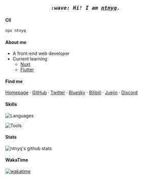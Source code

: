 <h3 align="center">
  <i>
    <samp>
      :wave: Hi! I am <a href="https://ntnyq.com" target="_blank"><ins>ntnyq</ins></a>.
    </samp>
  </i>
</h3>

#### Cli

```ts
npx ntnyq
```

#### About me

- A front-end web developer
- Current learning
  - [Nuxt](https://nuxt.com/)
  - [Flutter](https://flutter.dev)

#### Find me

[Homepage](https://ntnyq.com) · [GitHub](https://github.com/ntnyq) · [Twitter](https://twitter.com/ntnyq) · [Bluesky](https://bsky.app/profile/ntnyq.com) · [Bilibili](https://space.bilibili.com/40199161) · [Juejin](https://juejin.cn/user/1591748566717591) · [Discord](https://discord.com/invite/uB2rgg5s)

#### Skills

![Languages](https://skillicons.dev/icons?i=html,css,js,ts,sass,vue,nuxt,nodejs,jquery,pinia,md,pug,flutter&theme=light)

![Tools](https://skillicons.dev/icons?i=gulp,webpack,rollupjs,vite,vitest,vscode,git,vercel,github,npm,yarn,pnpm,bun&theme=light)

#### Stats

<picture>
  <source srcset="https://github-readme-stats.vercel.app/api?username=ntnyq&show_icons=true&include_all_commits=true&count_private=true&theme=dark" media="(prefers-color-scheme: dark)" />
  <img src="https://github-readme-stats.vercel.app/api?username=ntnyq&show_icons=true&include_all_commits=true&count_private=true&theme=vue" alt="ntnyq's github stats" >
</picture>

#### WakaTime

[![wakatime](https://wakatime.com/badge/user/79d45fbd-b519-4968-925f-64dbdf0f5186.svg)](https://wakatime.com/@79d45fbd-b519-4968-925f-64dbdf0f5186)
